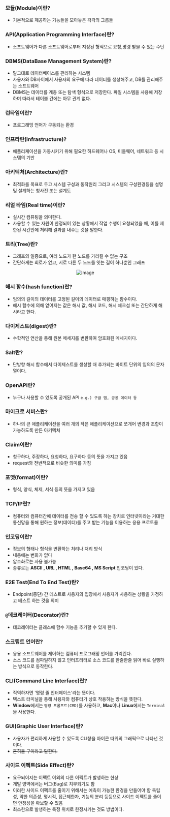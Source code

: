 ### 모듈(Module)이란?
- 기본적으로 제공하는 기능들을 모아놓은 각각의 그룹들

### API(Application Programming Interface)란?
- 소프트웨어가 다른 소프트웨어로부터 지정된 형식으로 요청,명령 받을 수 있는 수단

### DBMS(DataBase Management System)란?
- 말그대로 데이터베이스를 관리하는 시스템
- 사용자와 DB사이에서 사용자의 요구에 따라 데이터를 생성해주고, DB를 관리해주는 소프트웨어
- DBMS는 데이터를 계층 또는 탐색 형식으로 저장한다. 파일 시스템을 사용해 저장하며 따라서 테이블 간에는 아무 관계 없다.

### 런타임이란?
- 프로그래밍 언어가 구동되는 환경

### 인프라란(Infrastructure)?
- 애플리케이션을 가동시키기 위해 필요한 하드웨어나 OS, 미들웨어, 네트워크 등 시스템의 기반

### 아키텍처(Architecture)란?
- 최적화를 목표로 두고 시스템 구성과 동작원리 그리고 시스템의 구성환경등을 설명 및 설계하는 청사진 또는 설계도

### 리얼 타임(Real time)이란?
- 실시간 컴퓨팅을 의미한다.
- 사용할 수 있는 자원이 한정되어 있는 상황에서 작업 수행이 요청되었을 때, 이를 제한된 시간안에 처리해 결과를 내주는 것을 말한다.

### 트리(Tree)란?
- 그래프의 일종으로, 여러 노드가 한 노드를 가리킬 수 없는 구조
- 간단하게는 회로가 없고, 서로 다른 두 노드를 잇는 길이 하나뿐인 그래프
<div align="center">

  ![image](https://user-images.githubusercontent.com/68471917/113801304-87d80500-9793-11eb-8551-98bf42812764.png)
</div>

### 해시 함수(hash function)란?
- 임의의 길이의 데이터를 고정된 길이의 데이터로 매핑하는 함수이다.
- 해시 함수에 의해 얻어지는 값은 해시 값, 해시 코드, 해시 체크섬 또는 간단하게 해시라고 한다.

### 다이제스트(digest)란?
- 수학적인 연산을 통해 원본 메세지를 변환하여 암호화된 메세지이다.

### Salt란?
- 단방향 해시 함수에서 다이제스트를 생성할 때 추가되는 바이트 단위의 임의의 문자열이다.

### OpenAPI란?
- 누구나 사용할 수 있도록 공개된 API
`e.g.) 구글 맵, 공공 데이터 등`

### 마이크로 서비스란?
- 하나의 큰 애플리케이션을 여러 개의 작은 애플리케이션으로 쪼개어 변경과 조합이 가능하도록 만든 아키텍처

### Claim이란?
- 청구하다, 주장하다, 요청하다, 요구하다 등의 뜻을 가지고 있음
- request와 전반적으로 비슷한 의미를 가짐

### 포맷(format)이란?
- 형식, 양식, 체제, 서식 등의 뜻을 가지고 있음

### TCP/IP란?
- 컴퓨터와 컴퓨터간에 데이터를 전송 할 수 있도록 하는 장치로 인터넷이라는 거대한 통신망을 통해 원하는 정보(데이터)를 주고 받는 기능을 이용하는 응용 프로토콜

### 인코딩이란?
- 정보의 형태나 형식을 변환하는 처리나 처리 방식
- 내용에는 변화가 없다
- 암호화로는 사용 불가능
- 종류로는 **ASCII , URL , HTML , Base64 , MS Script** 인코딩이 있다.

### E2E Test(End To End Test)란?
- Endpoint(종단) 간 테스트로 사용자의 입장에서 사용자가 사용하는 상황을 가정하고 테스트 하는 것을 의미

### `@`데코레이터(Decorator)란?
- 데코레이터는 클래스에 함수 기능을 추가할 수 있게 한다.

### 스크립트 언어란?
- 응용 소프트웨어를 제어하는 컴퓨터 프로그래밍 언어를 가리킨다.
- 소스 코드를 컴파일하지 않고 인터프리터로 소스 코드를 한줄한줄 읽어 바로 실행하는 방식으로 동작한다.

### CLI(Command Line Interface)란?
- 직역하자면 '명령 줄 인터페이스'라는 뜻이다.
- 텍스트 터미널을 통해 사용자와 컴퓨터가 상호 작용하는 방식을 뜻한다.
- **Window**에서는 `명령 프롬프트(CMD)`를 사용하고, **Mac**이나 **Linux**에서는 `Terminal`을 사용한다.

### GUI(Graphic User Interface)란?
- 사용자가 편리하게 사용할 수 있도록 CLI창을 아이콘 따위의 그래픽으로 나타낸 것이다.
- ~~흔히들 구이라고 말한다.~~

### 사이드 이펙트(Side Effect)란?
- 요구되어지는 이펙트 이외의 다른 이펙트가 발생하는 현상
- 개발 영역에서는 버그(Bug)로 치부되기도 함
- 이러한 사이드 이펙트를 줄이기 위해서는 예측이 가능한 환경을 만들어야 함
독립성, 약한 의존성, 명시적, 접근제한자, 기능의 분리 등등으로 사이드 이펙트를 줄이면 안정성을 확보할 수 있음
- 최소한으로 발생하는 특정 위치로 한정시키는 것도 방법이다.